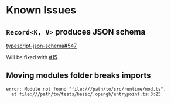 # Known Issues

## `Record<K, V>` produces JSON schema

[typescript-json-schema#547](https://github.com/YousefED/typescript-json-schema/issues/547)

Will be fixed with [#15](https://github.com/rivet-gg/opengb-engine/issues/15).

## Moving modules folder breaks imports

```
error: Module not found "file:///path/to/src/runtime/mod.ts".
  at file:///path/to/tests/basic/.opengb/entrypoint.ts:3:25
```